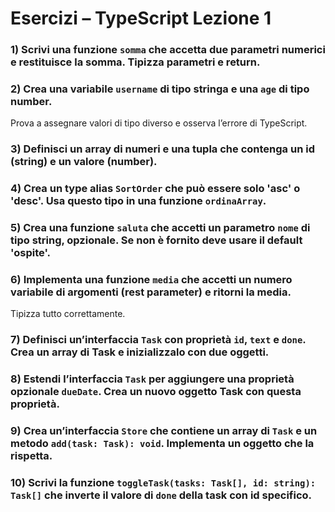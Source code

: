 # Esercizi – TypeScript Lezione 1

### 1) Scrivi una funzione `somma` che accetta due parametri numerici e restituisce la somma. Tipizza parametri e return.

### 2) Crea una variabile `username` di tipo stringa e una `age` di tipo number. 
Prova a assegnare valori di tipo diverso e osserva l’errore di TypeScript.

### 3) Definisci un array di numeri e una tupla che contenga un id (string) e un valore (number).

### 4) Crea un type alias `SortOrder` che può essere solo 'asc' o 'desc'. Usa questo tipo in una funzione `ordinaArray`.

### 5) Crea una funzione `saluta` che accetti un parametro `nome` di tipo string, opzionale. Se non è fornito deve usare il default 'ospite'.

### 6) Implementa una funzione `media` che accetti un numero variabile di argomenti (rest parameter) e ritorni la media. 
Tipizza tutto correttamente.

### 7) Definisci un’interfaccia `Task` con proprietà `id`, `text` e `done`. Crea un array di Task e inizializzalo con due oggetti.

### 8) Estendi l’interfaccia `Task` per aggiungere una proprietà opzionale `dueDate`. Crea un nuovo oggetto Task con questa proprietà.

### 9) Crea un’interfaccia `Store` che contiene un array di `Task` e un metodo `add(task: Task): void`. Implementa un oggetto che la rispetta.

### 10) Scrivi la funzione `toggleTask(tasks: Task[], id: string): Task[]` che inverte il valore di `done` della task con id specifico.
